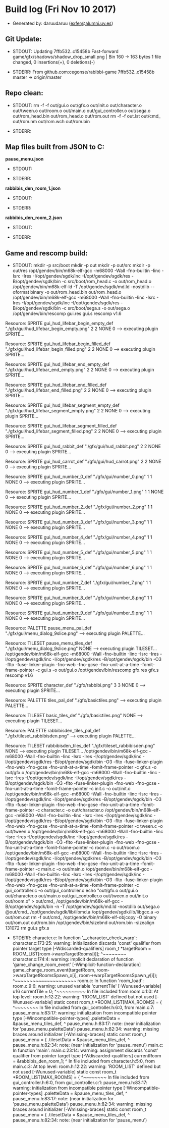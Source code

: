 # Build log (Fri Nov 10 2017)

* Generated by: daruudaruu (exfer@alumni.uv.es)

## Git Update:

* STDOUT:
Updating 7ffb532..c15458b
Fast-forward
 game/gfx/shadows/shadow_drop_small.png | Bin 160 -> 163 bytes
 1 file changed, 0 insertions(+), 0 deletions(-)

* STDERR:
From github.com:cegonse/rabibbi-game
   7ffb532..c15458b  master     -> origin/master

## Repo clean:

* STDOUT:
rm -f  -f out/gui.o out/gfx.o out/init.o out/character.o out/tween.o out/room.o out/main.o out/gui_controller.o out/sega.o out/rom_head.bin out/rom_head.o out/rom.out
rm -f  -f out.lst out/cmd_ out/rom.nm out/rom.wch out/rom.bin

* STDERR:

## Map files built from JSON to C:

**pause_menu.json**

* STDOUT:

* STDERR:

**rabbibis_den_room_1.json**

* STDOUT:

* STDERR:

**rabbibis_den_room_2.json**

* STDOUT:

* STDERR:

## Game and rescomp build:

* STDOUT:
mkdir -p src/boot
mkdir -p out
mkdir -p out/src
mkdir -p out/res
/opt/gendev/bin/m68k-elf-gcc  -m68000 -Wall -fno-builtin -Iinc -Isrc -Ires -I/opt/gendev/sgdk/inc -I/opt/gendev/sgdk/res -B/opt/gendev/sgdk/bin -c src/boot/rom_head.c -o out/rom_head.o
/opt/gendev/bin/m68k-elf-ld -T /opt/gendev/sgdk/md.ld -nostdlib --oformat binary -o out/rom_head.bin out/rom_head.o
/opt/gendev/bin/m68k-elf-gcc  -m68000 -Wall -fno-builtin -Iinc -Isrc -Ires -I/opt/gendev/sgdk/inc -I/opt/gendev/sgdk/res -B/opt/gendev/sgdk/bin -c src/boot/sega.s -o out/sega.o
/opt/gendev/bin/rescomp gui.res gui.s
rescomp v1.6

Resource: SPRITE gui_hud_lifebar_begin_empty_def "./gfx/gui/hud_lifebar_begin_empty.png" 2 2 NONE 0
--> executing plugin SPRITE...

Resource: SPRITE gui_hud_lifebar_begin_filled_def "./gfx/gui/hud_lifebar_begin_filled.png" 2 2 NONE 0
--> executing plugin SPRITE...

Resource: SPRITE gui_hud_lifebar_end_empty_def "./gfx/gui/hud_lifebar_end_empty.png" 2 2 NONE 0
--> executing plugin SPRITE...

Resource: SPRITE gui_hud_lifebar_end_filled_def "./gfx/gui/hud_lifebar_end_filled.png" 2 2 NONE 0
--> executing plugin SPRITE...

Resource: SPRITE gui_hud_lifebar_segment_empty_def "./gfx/gui/hud_lifebar_segment_empty.png" 2 2 NONE 0
--> executing plugin SPRITE...

Resource: SPRITE gui_hud_lifebar_segment_filled_def "./gfx/gui/hud_lifebar_segment_filled.png" 2 2 NONE 0
--> executing plugin SPRITE...

Resource: SPRITE gui_hud_rabbit_def "./gfx/gui/hud_rabbit.png" 2 2 NONE 0
--> executing plugin SPRITE...

Resource: SPRITE gui_hud_carrot_def "./gfx/gui/hud_carrot.png" 2 2 NONE 0
--> executing plugin SPRITE...

Resource: SPRITE gui_hud_number_0_def "./gfx/gui/number_0.png" 1 1 NONE 0
--> executing plugin SPRITE...

Resource: SPRITE gui_hud_number_1_def "./gfx/gui/number_1.png" 1 1 NONE 0
--> executing plugin SPRITE...

Resource: SPRITE gui_hud_number_2_def "./gfx/gui/number_2.png" 1 1 NONE 0
--> executing plugin SPRITE...

Resource: SPRITE gui_hud_number_3_def "./gfx/gui/number_3.png" 1 1 NONE 0
--> executing plugin SPRITE...

Resource: SPRITE gui_hud_number_4_def "./gfx/gui/number_4.png" 1 1 NONE 0
--> executing plugin SPRITE...

Resource: SPRITE gui_hud_number_5_def "./gfx/gui/number_5.png" 1 1 NONE 0
--> executing plugin SPRITE...

Resource: SPRITE gui_hud_number_6_def "./gfx/gui/number_6.png" 1 1 NONE 0
--> executing plugin SPRITE...

Resource: SPRITE gui_hud_number_7_def "./gfx/gui/number_7.png" 1 1 NONE 0
--> executing plugin SPRITE...

Resource: SPRITE gui_hud_number_8_def "./gfx/gui/number_8.png" 1 1 NONE 0
--> executing plugin SPRITE...

Resource: SPRITE gui_hud_number_9_def "./gfx/gui/number_9.png" 1 1 NONE 0
--> executing plugin SPRITE...

Resource: PALETTE pause_menu_pal_def "./gfx/gui/menu_dialog_9slice.png"
--> executing plugin PALETTE...

Resource: TILESET pause_menu_tiles_def "./gfx/gui/menu_dialog_9slice.png" NONE
--> executing plugin TILESET...
/opt/gendev/bin/m68k-elf-gcc  -m68000 -Wall -fno-builtin -Iinc -Isrc -Ires -I/opt/gendev/sgdk/inc -I/opt/gendev/sgdk/res -B/opt/gendev/sgdk/bin -O3 -flto -fuse-linker-plugin -fno-web -fno-gcse -fno-unit-at-a-time -fomit-frame-pointer -c gui.s -o out/gui.o
/opt/gendev/bin/rescomp gfx.res gfx.s
rescomp v1.6

Resource: SPRITE character_def "./gfx/rabbibi.png" 3 3 NONE 0
--> executing plugin SPRITE...

Resource: PALETTE tiles_pal_def "./gfx/basictiles.png"
--> executing plugin PALETTE...

Resource: TILESET basic_tiles_def "./gfx/basictiles.png" NONE
--> executing plugin TILESET...

Resource: PALETTE rabbibisden_tiles_pal_def "./gfx/tileset_rabbibisden.png"
--> executing plugin PALETTE...

Resource: TILESET rabbibisden_tiles_def "./gfx/tileset_rabbibisden.png" NONE
--> executing plugin TILESET...
/opt/gendev/bin/m68k-elf-gcc  -m68000 -Wall -fno-builtin -Iinc -Isrc -Ires -I/opt/gendev/sgdk/inc -I/opt/gendev/sgdk/res -B/opt/gendev/sgdk/bin -O3 -flto -fuse-linker-plugin -fno-web -fno-gcse -fno-unit-at-a-time -fomit-frame-pointer -c gfx.s -o out/gfx.o
/opt/gendev/bin/m68k-elf-gcc  -m68000 -Wall -fno-builtin -Iinc -Isrc -Ires -I/opt/gendev/sgdk/inc -I/opt/gendev/sgdk/res -B/opt/gendev/sgdk/bin -O3 -flto -fuse-linker-plugin -fno-web -fno-gcse -fno-unit-at-a-time -fomit-frame-pointer -c init.c -o out/init.o
/opt/gendev/bin/m68k-elf-gcc  -m68000 -Wall -fno-builtin -Iinc -Isrc -Ires -I/opt/gendev/sgdk/inc -I/opt/gendev/sgdk/res -B/opt/gendev/sgdk/bin -O3 -flto -fuse-linker-plugin -fno-web -fno-gcse -fno-unit-at-a-time -fomit-frame-pointer -c character.c -o out/character.o
/opt/gendev/bin/m68k-elf-gcc  -m68000 -Wall -fno-builtin -Iinc -Isrc -Ires -I/opt/gendev/sgdk/inc -I/opt/gendev/sgdk/res -B/opt/gendev/sgdk/bin -O3 -flto -fuse-linker-plugin -fno-web -fno-gcse -fno-unit-at-a-time -fomit-frame-pointer -c tween.c -o out/tween.o
/opt/gendev/bin/m68k-elf-gcc  -m68000 -Wall -fno-builtin -Iinc -Isrc -Ires -I/opt/gendev/sgdk/inc -I/opt/gendev/sgdk/res -B/opt/gendev/sgdk/bin -O3 -flto -fuse-linker-plugin -fno-web -fno-gcse -fno-unit-at-a-time -fomit-frame-pointer -c room.c -o out/room.o
/opt/gendev/bin/m68k-elf-gcc  -m68000 -Wall -fno-builtin -Iinc -Isrc -Ires -I/opt/gendev/sgdk/inc -I/opt/gendev/sgdk/res -B/opt/gendev/sgdk/bin -O3 -flto -fuse-linker-plugin -fno-web -fno-gcse -fno-unit-at-a-time -fomit-frame-pointer -c main.c -o out/main.o
/opt/gendev/bin/m68k-elf-gcc  -m68000 -Wall -fno-builtin -Iinc -Isrc -Ires -I/opt/gendev/sgdk/inc -I/opt/gendev/sgdk/res -B/opt/gendev/sgdk/bin -O3 -flto -fuse-linker-plugin -fno-web -fno-gcse -fno-unit-at-a-time -fomit-frame-pointer -c gui_controller.c -o out/gui_controller.o
echo "out/gfx.o out/gui.o out/character.o out/main.o out/gui_controller.o out/tween.o out/init.o out/room.o" > out/cmd_
/opt/gendev/bin/m68k-elf-gcc  -B/opt/gendev/sgdk/bin -n -T /opt/gendev/sgdk/md.ld -nostdlib out/sega.o @out/cmd_ /opt/gendev/sgdk/lib/libmd.a /opt/gendev/sgdk/lib/libgcc.a -o out/rom.out
rm -f  out/cmd_
/opt/gendev/bin/m68k-elf-objcopy  -O binary out/rom.out out/rom.bin
/opt/gendev/bin/sizebnd out/rom.bin -sizealign 131072
rm gui.s gfx.s

* STDERR:
character.c: In function '__character_check_warp':
character.c:173:25: warning: initialization discards 'const' qualifier from pointer target type [-Wdiscarded-qualifiers]
    room_t *targetRoom = ROOM_LIST[room->warpTargetRooms[i]];
                         ^~~~~~~~~
character.c:174:4: warning: implicit declaration of function 'game_change_room_event' [-Wimplicit-function-declaration]
    game_change_room_event(targetRoom, room->warpTargetRoomsSpawn_x[i], room->warpTargetRoomsSpawn_y[i]);
    ^~~~~~~~~~~~~~~~~~~~~~
room.c: In function 'room_load':
room.c:9:6: warning: unused variable 'currentTile' [-Wunused-variable]
  u16 currentTile = 0;
      ^~~~~~~~~~~
In file included from room.c:1:0:
At top level:
room.h:12:22: warning: 'ROOM_LIST' defined but not used [-Wunused-variable]
 static const room_t *ROOM_LIST[MAX_ROOMS] = {
                      ^~~~~~~~~
In file included from gui_controller.h:6:0,
                 from main.c:7:
pause_menu.h:83:17: warning: initialization from incompatible pointer type [-Wincompatible-pointer-types]
  .paletteData = &pause_menu_tiles_def,
                 ^
pause_menu.h:83:17: note: (near initialization for 'pause_menu.paletteData')
pause_menu.h:82:34: warning: missing braces around initializer [-Wmissing-braces]
 static const room_t pause_menu = { .tilesetData = &pause_menu_tiles_def,
                                  ^
pause_menu.h:82:34: note: (near initialization for 'pause_menu')
main.c: In function 'main':
main.c:23:14: warning: assignment discards 'const' qualifier from pointer target type [-Wdiscarded-qualifiers]
  currentRoom = &rabbibis_den_room_1;
              ^
In file included from character.h:5:0,
                 from main.c:3:
At top level:
room.h:12:22: warning: 'ROOM_LIST' defined but not used [-Wunused-variable]
 static const room_t *ROOM_LIST[MAX_ROOMS] = {
                      ^~~~~~~~~
In file included from gui_controller.h:6:0,
                 from gui_controller.c:1:
pause_menu.h:83:17: warning: initialization from incompatible pointer type [-Wincompatible-pointer-types]
  .paletteData = &pause_menu_tiles_def,
                 ^
pause_menu.h:83:17: note: (near initialization for 'pause_menu.paletteData')
pause_menu.h:82:34: warning: missing braces around initializer [-Wmissing-braces]
 static const room_t pause_menu = { .tilesetData = &pause_menu_tiles_def,
                                  ^
pause_menu.h:82:34: note: (near initialization for 'pause_menu')

